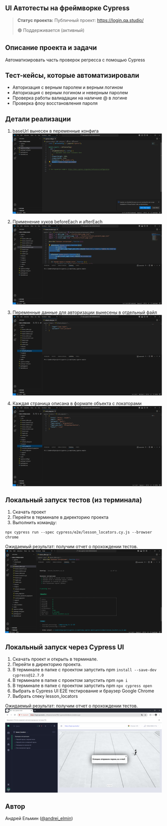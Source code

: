 <h2>UI Автотесты на фреймворке Cypress</h2>

> **Статус проекта:**
> Публичный проект: https://login.qa.studio/
> 
> 🟢 Поддерживается (активный) 

## Описание проекта и задачи
Автоматизировать часть проверок регресса с помощью Cypress

## Тест-кейсы, которые автоматизировали
* Авторизация с верным паролем и верным логином
* Авторизация c верным логином и неверным паролем
* Проверка работы валиадации на наличие @ в логине
* Проверка флоу восстановления пароля

## Детали реализации

1. baseUrl вынесен в переменные конфига
![image](https://raw.githubusercontent.com/andrei-elmin-qa/cypress.js/main/1.png)

2. Применение хуков beforeEach и afterEach
![image](https://raw.githubusercontent.com/andrei-elmin-qa/cypress.js/main/2.png)

3. Переменные данные для авторизации вынесены в отдельный файл
![image](https://raw.githubusercontent.com/andrei-elmin-qa/cypress.js/main/3.png)

4. Каждая страница описана в формате объекта с локаторами
![image](https://raw.githubusercontent.com/andrei-elmin-qa/cypress.js/main/4.png)

## Локальный запуск тестов (из терминала)
1. Скачать проект
2. Перейти в терминале в директорию проекта
2. Выполнить команду:
```
npx cypress run --spec cypress/e2e/lesson_locators.cy.js --browser chrome
```
Ожидаемый результат: получим отчет о прохождении тестов.
![image](https://raw.githubusercontent.com/andrei-elmin-qa/cypress.js/main/static.png)


## Локальный запуск через Cypress UI
1. Скачать проект и открыть в терминале.
2. Перейти в директорию проекта.
3. В терминале в папке с проектом запустить npm `install --save-dev cypress@12.7.0`
4. В терминале в папке с проектом запустить npm `npm i`
5. В терминале в папке с проектом запустить npm `npx cypress open`
6. Выбрать в Cypress UI E2E тестирование и браузер Google Chrome
7. Выбрать спеку lesson_locators

Ожидаемый результат: получим отчет о прохождении тестов.
![image](https://raw.githubusercontent.com/andrei-elmin-qa/cypress.js/main/otchet.png)


## Автор

Андрей Ельмин ([@andrei_elmin](https://t.me/andrei_elmin))
